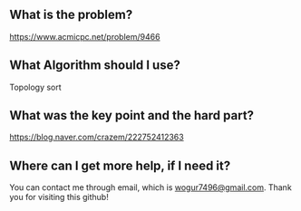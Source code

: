 ## What is the problem?

<https://www.acmicpc.net/problem/9466>

## What Algorithm should I use?

Topology sort

## What was the key point and the hard part?

https://blog.naver.com/crazem/222752412363

## Where can I get more help, if I need it?

You can contact me through email, which is wogur7496@gmail.com.
Thank you for visiting this github!

